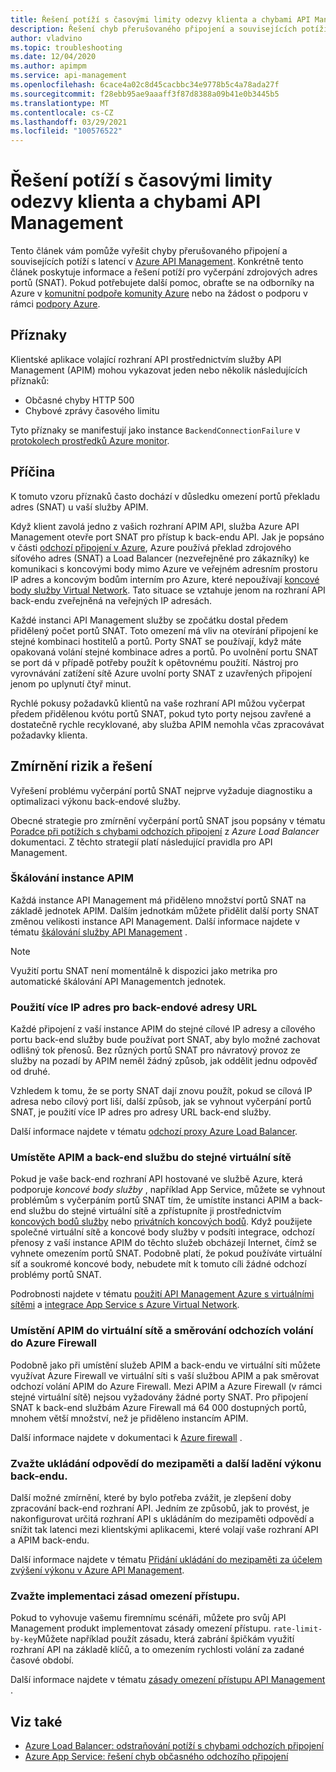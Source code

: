 ```yaml
---
title: Řešení potíží s časovými limity odezvy klienta a chybami API Management
description: Řešení chyb přerušovaného připojení a souvisejících potíží s latencí v API Management
author: vladvino
ms.topic: troubleshooting
ms.date: 12/04/2020
ms.author: apimpm
ms.service: api-management
ms.openlocfilehash: 6cace4a02c8d45cacbbc34e9778b5c4a78ada27f
ms.sourcegitcommit: f28ebb95ae9aaaff3f87d8388a09b41e0b3445b5
ms.translationtype: MT
ms.contentlocale: cs-CZ
ms.lasthandoff: 03/29/2021
ms.locfileid: "100576522"
---
```

# <a name="troubleshooting-client-response-timeouts-and-errors-with-api-management"></a>Řešení potíží s časovými limity odezvy klienta a chybami API Management

Tento článek vám pomůže vyřešit chyby přerušovaného připojení a souvisejících potíží s latencí v [Azure API Management](./api-management-key-concepts.md). Konkrétně tento článek poskytuje informace a řešení potíží pro vyčerpání zdrojových adres portů (SNAT). Pokud potřebujete další pomoc, obraťte se na odborníky na Azure v [komunitní podpoře komunity Azure](https://azure.microsoft.com/support/community/) nebo na žádost o podporu v rámci [podpory Azure](https://azure.microsoft.com/support/options/).

## <a name="symptoms"></a>Příznaky

Klientské aplikace volající rozhraní API prostřednictvím služby API Management (APIM) mohou vykazovat jeden nebo několik následujících příznaků:

* Občasné chyby HTTP 500
* Chybové zprávy časového limitu

Tyto příznaky se manifestují jako instance `BackendConnectionFailure` v [protokolech prostředků Azure monitor](../azure-monitor/essentials/resource-logs.md).

## <a name="cause"></a>Příčina

K tomuto vzoru příznaků často dochází v důsledku omezení portů překladu adres (SNAT) u vaší služby APIM.

Když klient zavolá jedno z vašich rozhraní APIM API, služba Azure API Management otevře port SNAT pro přístup k back-endu API. Jak je popsáno v části [odchozí připojení v Azure](../load-balancer/load-balancer-outbound-connections.md), Azure používá překlad zdrojového síťového adres (SNAT) a Load Balancer (nezveřejněné pro zákazníky) ke komunikaci s koncovými body mimo Azure ve veřejném adresním prostoru IP adres a koncovým bodům interním pro Azure, které nepoužívají [koncové body služby Virtual Network](../virtual-network/virtual-network-service-endpoints-overview.md). Tato situace se vztahuje jenom na rozhraní API back-endu zveřejněná na veřejných IP adresách.

Každé instanci API Management služby se zpočátku dostal předem přidělený počet portů SNAT. Toto omezení má vliv na otevírání připojení ke stejné kombinaci hostitelů a portů. Porty SNAT se používají, když máte opakovaná volání stejné kombinace adres a portů. Po uvolnění portu SNAT se port dá v případě potřeby použít k opětovnému použití. Nástroj pro vyrovnávání zatížení sítě Azure uvolní porty SNAT z uzavřených připojení jenom po uplynutí čtyř minut.

Rychlé pokusy požadavků klientů na vaše rozhraní API můžou vyčerpat předem přidělenou kvótu portů SNAT, pokud tyto porty nejsou zavřené a dostatečně rychle recyklované, aby služba APIM nemohla včas zpracovávat požadavky klienta.

## <a name="mitigations-and-solutions"></a>Zmírnění rizik a řešení

Vyřešení problému vyčerpání portů SNAT nejprve vyžaduje diagnostiku a optimalizaci výkonu back-endové služby.

Obecné strategie pro zmírnění vyčerpání portů SNAT jsou popsány v tématu [Poradce při potížích s chybami odchozích připojení](../load-balancer/troubleshoot-outbound-connection.md) z *Azure Load Balancer* dokumentaci. Z těchto strategií platí následující pravidla pro API Management.

### <a name="scale-your-apim-instance"></a>Škálování instance APIM

Každá instance API Management má přiděleno množství portů SNAT na základě jednotek APIM. Dalším jednotkám můžete přidělit další porty SNAT změnou velikosti instance API Management. Další informace najdete v tématu [škálování služby API Management](upgrade-and-scale.md#scale-your-api-management-service) .

> [!NOTE]
> Využití portu SNAT není momentálně k dispozici jako metrika pro automatické škálování API Managementch jednotek.

### <a name="use-multiple-ips-for-your-backend-urls"></a>Použití více IP adres pro back-endové adresy URL

Každé připojení z vaší instance APIM do stejné cílové IP adresy a cílového portu back-end služby bude používat port SNAT, aby bylo možné zachovat odlišný tok přenosů. Bez různých portů SNAT pro návratový provoz ze služby na pozadí by APIM neměl žádný způsob, jak oddělit jednu odpověď od druhé.

Vzhledem k tomu, že se porty SNAT dají znovu použít, pokud se cílová IP adresa nebo cílový port liší, další způsob, jak se vyhnout vyčerpání portů SNAT, je použití více IP adres pro adresy URL back-end služby.

Další informace najdete v tématu [odchozí proxy Azure Load Balancer](../load-balancer/load-balancer-outbound-connections.md).

### <a name="place-your-apim-and-backend-service-in-the-same-vnet"></a>Umístěte APIM a back-end službu do stejné virtuální sítě

Pokud je vaše back-end rozhraní API hostované ve službě Azure, která podporuje *koncové body služby* , například App Service, můžete se vyhnout problémům s vyčerpáním portů SNAT tím, že umístíte instanci APIM a back-end službu do stejné virtuální sítě a zpřístupníte ji prostřednictvím [koncových bodů služby](../virtual-network/virtual-network-service-endpoints-overview.md) nebo [privátních koncových bodů](../private-link/private-endpoint-overview.md). Když použijete společné virtuální sítě a koncové body služby v podsíti integrace, odchozí přenosy z vaší instance APIM do těchto služeb obcházejí Internet, čímž se vyhnete omezením portů SNAT. Podobně platí, že pokud používáte virtuální síť a soukromé koncové body, nebudete mít k tomuto cíli žádné odchozí problémy portů SNAT.

Podrobnosti najdete v tématu [použití API Management Azure s virtuálními sítěmi](api-management-using-with-vnet.md) a [integrace App Service s Azure Virtual Network](../app-service/web-sites-integrate-with-vnet.md).

### <a name="place-your-apim-in-a-virtual-network-and-route-outbound-calls-to-azure-firewall"></a>Umístění APIM do virtuální sítě a směrování odchozích volání do Azure Firewall

Podobně jako při umístění služeb APIM a back-endu ve virtuální síti můžete využívat Azure Firewall ve virtuální síti s vaší službou APIM a pak směrovat odchozí volání APIM do Azure Firewall. Mezi APIM a Azure Firewall (v rámci stejné virtuální sítě) nejsou vyžadovány žádné porty SNAT. Pro připojení SNAT k back-end službám Azure Firewall má 64 000 dostupných portů, mnohem větší množství, než je přiděleno instancím APIM.

Další informace najdete v dokumentaci k [Azure firewall](../firewall/overview.md) .

### <a name="consider-response-caching-and-other-backend-performance-tuning"></a>Zvažte ukládání odpovědí do mezipaměti a další ladění výkonu back-endu.

Další možné zmírnění, které by bylo potřeba zvážit, je zlepšení doby zpracování back-end rozhraní API. Jedním ze způsobů, jak to provést, je nakonfigurovat určitá rozhraní API s ukládáním do mezipaměti odpovědí a snížit tak latenci mezi klientskými aplikacemi, které volají vaše rozhraní API a APIM back-endu.

Další informace najdete v tématu [Přidání ukládání do mezipaměti za účelem zvýšení výkonu v Azure API Management](api-management-howto-cache.md).

### <a name="consider-implementing-access-restriction-policies"></a>Zvažte implementaci zásad omezení přístupu.

Pokud to vyhovuje vašemu firemnímu scénáři, můžete pro svůj API Management produkt implementovat zásady omezení přístupu. `rate-limit-by-key`Můžete například použít zásadu, která zabrání špičkám využití rozhraní API na základě klíčů, a to omezením rychlosti volání za zadané časové období.

Další informace najdete v tématu [zásady omezení přístupu API Management](api-management-access-restriction-policies.md) .

## <a name="see-also"></a>Viz také

* [Azure Load Balancer: odstraňování potíží s chybami odchozích připojení](../load-balancer/troubleshoot-outbound-connection.md)
* [Azure App Service: řešení chyb občasného odchozího připojení](../app-service/troubleshoot-intermittent-outbound-connection-errors.md)
